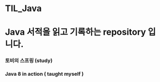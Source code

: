 # TIL_Java

# Java 서적을 읽고 기록하는 repository 입니다. 

### 토비의 스프링 (study)

### Java 8 in action ( taught myself )
